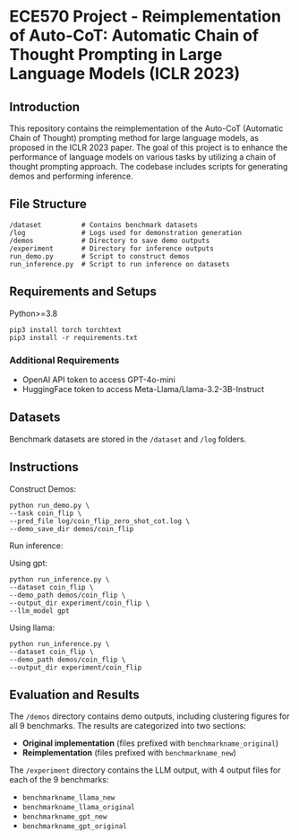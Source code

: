 # ECE570 Project - Reimplementation of Auto-CoT: Automatic Chain of Thought Prompting in Large Language Models (ICLR 2023)


## Introduction
This repository contains the reimplementation of the Auto-CoT (Automatic Chain of Thought) prompting method for large language models, as proposed in the ICLR 2023 paper. The goal of this project is to enhance the performance of language models on various tasks by utilizing a chain of thought prompting approach. The codebase includes scripts for generating demos and performing inference.

## File Structure
```
/dataset          # Contains benchmark datasets
/log              # Logs used for demonstration generation
/demos            # Directory to save demo outputs
/experiment       # Directory for inference outputs
run_demo.py       # Script to construct demos
run_inference.py  # Script to run inference on datasets
```

## Requirements and Setups

Python>=3.8
```
pip3 install torch torchtext
pip3 install -r requirements.txt
```

### Additional Requirements
- OpenAI API token to access GPT-4o-mini
- HuggingFace token to access Meta-Llama/Llama-3.2-3B-Instruct


## Datasets

Benchmark datasets are stored in the `/dataset` and `/log` folders.

## Instructions

Construct Demos:

```
python run_demo.py \
--task coin_flip \
--pred_file log/coin_flip_zero_shot_cot.log \
--demo_save_dir demos/coin_flip
```

Run inference:

Using gpt:
```
python run_inference.py \
--dataset coin_flip \
--demo_path demos/coin_flip \
--output_dir experiment/coin_flip \
--llm_model gpt
```

Using llama:
```
python run_inference.py \
--dataset coin_flip \
--demo_path demos/coin_flip \
--output_dir experiment/coin_flip
```

## Evaluation and Results
The `/demos` directory contains demo outputs, including clustering figures for all 9 benchmarks. The results are categorized into two sections:
- **Original implementation** (files prefixed with `benchmarkname_original`)
- **Reimplementation** (files prefixed with `benchmarkname_new`)

The `/experiment` directory contains the LLM output, with 4 output files for each of the 9 benchmarks:
- `benchmarkname_llama_new`
- `benchmarkname_llama_original`
- `benchmarkname_gpt_new`
- `benchmarkname_gpt_original`